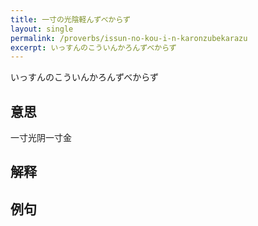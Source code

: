 ```yaml
---
title: 一寸の光陰軽んずべからず
layout: single
permalink: /proverbs/issun-no-kou-i-n-karonzubekarazu
excerpt: いっすんのこういんかろんずべからず
---
```


いっすんのこういんかろんずべからず

## 意思

一寸光阴一寸金

## 解释

## 例句

